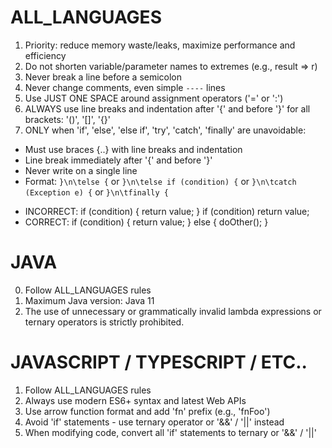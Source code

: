 # ALL_LANGUAGES

1. Priority: reduce memory waste/leaks, maximize performance and efficiency
2. Do not shorten variable/parameter names to extremes (e.g., result => r)
3. Never break a line before a semicolon
4. Never change comments, even simple `----` lines
5. Use JUST ONE SPACE around assignment operators ('=' or ':')
6. ALWAYS use line breaks and indentation after '{' and before '}' for all brackets: '()', '[]', '{}'
7. ONLY when 'if', 'else', 'else if', 'try', 'catch', 'finally' are unavoidable:
  - Must use braces {..} with line breaks and indentation
  - Line break immediately after '{' and before '}'
  - Never write on a single line
  - Format: `}\n\telse {` or `}\n\telse if (condition) {` or `}\n\tcatch (Exception e) {` or `}\n\tfinally {`
* INCORRECT:
    if (condition) { return value; }
    if (condition) return value;
* CORRECT:
    if (condition) {
      return value;
    }
    else {
			doOther();
    }

#  JAVA

0. Follow ALL_LANGUAGES rules
1. Maximum Java version: Java 11
2. The use of unnecessary or grammatically invalid lambda expressions or ternary operators is strictly prohibited.

# JAVASCRIPT / TYPESCRIPT / ETC..

1. Follow ALL_LANGUAGES rules
2. Always use modern ES6+ syntax and latest Web APIs
3. Use arrow function format and add 'fn' prefix (e.g., 'fnFoo')
4. Avoid 'if' statements - use ternary operator or '&&' / '||' instead
5. When modifying code, convert all 'if' statements to ternary or '&&' / '||'